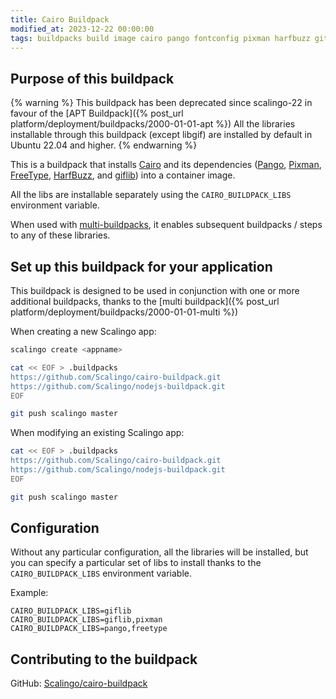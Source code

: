 ```yaml
---
title: Cairo Buildpack
modified_at: 2023-12-22 00:00:00
tags: buildpacks build image cairo pango fontconfig pixman harfbuzz gitlib
---
```


## Purpose of this buildpack

{% warning %}
  This buildpack has been deprecated since scalingo-22 in favour of the [APT Buildpack]({% post_url platform/deployment/buildpacks/2000-01-01-apt %})
  All the libraries installable through this buildpack (except libgif) are installed by default in Ubuntu 22.04 and higher.
{% endwarning %}

This is a buildpack that installs [Cairo](https://cairographics.org/) and
its dependencies ([Pango](http://www.pango.org/), [Pixman](https://pixman.org/),
[FreeType](https://www.freetype.org/),
[HarfBuzz](https://harfbuzz.github.io/), and [giflib](https://giflib.sourceforge.net/)) into a container image.

All the libs are installable separately using the `CAIRO_BUILDPACK_LIBS`
environment variable.

When used with
[multi-buildpacks](https://github.com/Scalingo/multi-buildpack),
it enables subsequent buildpacks / steps to any of these libraries.

## Set up this buildpack for your application

This buildpack is designed to be used in conjunction with one or more additional
buildpacks, thanks to the [multi buildpack]({% post_url platform/deployment/buildpacks/2000-01-01-multi %})

When creating a new Scalingo app:

```bash
scalingo create <appname>

cat << EOF > .buildpacks
https://github.com/Scalingo/cairo-buildpack.git
https://github.com/Scalingo/nodejs-buildpack.git
EOF

git push scalingo master
```

When modifying an existing Scalingo app:

```bash
cat << EOF > .buildpacks
https://github.com/Scalingo/cairo-buildpack.git
https://github.com/Scalingo/nodejs-buildpack.git
EOF

git push scalingo master
```

## Configuration

Without any particular configuration, all the libraries will be installed, but you can specify
a particular set of libs to install thanks to the `CAIRO_BUILDPACK_LIBS` environment variable.

Example:

```
CAIRO_BUILDPACK_LIBS=giflib
CAIRO_BUILDPACK_LIBS=giflib,pixman
CAIRO_BUILDPACK_LIBS=pango,freetype
```

## Contributing to the buildpack

GitHub: [Scalingo/cairo-buildpack](https://github.com/Scalingo/cairo-buildpack#hacking-building-librairies)
